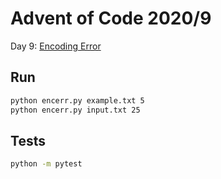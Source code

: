 # Advent of Code 2020/9

Day 9: [Encoding Error](https://adventofcode.com/2020/day/9)


## Run

```bash
python encerr.py example.txt 5
python encerr.py input.txt 25
```


## Tests

```bash
python -m pytest
```
